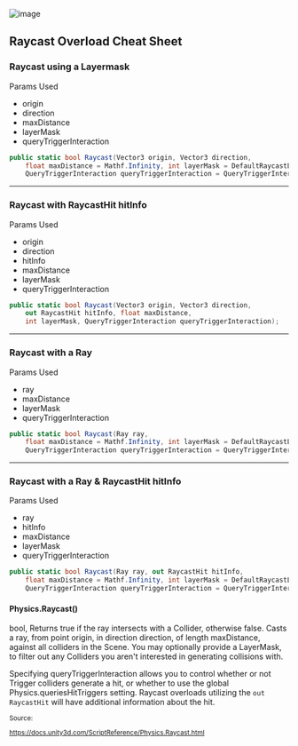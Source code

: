 ![image](https://user-images.githubusercontent.com/60554748/227697561-d0f41683-cff9-43ef-beba-72f1014d5268.png)

## Raycast Overload Cheat Sheet

### Raycast using a **Layermask**

Params Used
- origin
- direction
- maxDistance
- layerMask
- queryTriggerInteraction

```cs
public static bool Raycast(Vector3 origin, Vector3 direction,
    float maxDistance = Mathf.Infinity, int layerMask = DefaultRaycastLayers,
    QueryTriggerInteraction queryTriggerInteraction = QueryTriggerInteraction.UseGlobal);
```
---

### Raycast with **RaycastHit hitInfo**

Params Used
- origin
- direction
- hitInfo
- maxDistance
- layerMask
- queryTriggerInteraction

```cs
public static bool Raycast(Vector3 origin, Vector3 direction,
    out RaycastHit hitInfo, float maxDistance,
    int layerMask, QueryTriggerInteraction queryTriggerInteraction);
```
---

### Raycast with a **Ray**

Params Used
- ray
- maxDistance
- layerMask
- queryTriggerInteraction

```cs
public static bool Raycast(Ray ray,
    float maxDistance = Mathf.Infinity, int layerMask = DefaultRaycastLayers,
    QueryTriggerInteraction queryTriggerInteraction = QueryTriggerInteraction.UseGlobal);
```
---

### Raycast with a **Ray & RaycastHit hitInfo**

Params Used
- ray
- hitInfo
- maxDistance
- layerMask
- queryTriggerInteraction

```cs
public static bool Raycast(Ray ray, out RaycastHit hitInfo,
    float maxDistance = Mathf.Infinity, int layerMask = DefaultRaycastLayers,
    QueryTriggerInteraction queryTriggerInteraction = QueryTriggerInteraction.UseGlobal);
```

#### Physics.Raycast()
bool, Returns true if the ray intersects with a Collider, otherwise false.
Casts a ray, from point origin, in direction direction, of length maxDistance, against all colliders in the Scene.
You may optionally provide a LayerMask, to filter out any Colliders you aren't interested in generating collisions with.

Specifying queryTriggerInteraction allows you to control whether or not Trigger colliders generate a hit, or whether to use the global Physics.queriesHitTriggers setting. Raycast overloads utilizing the `out RaycastHit` will have additional information about the hit.

<sub>
Source:</ sub>

https://docs.unity3d.com/ScriptReference/Physics.Raycast.html
